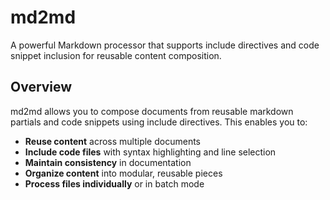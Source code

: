 # md2md

A powerful Markdown processor that supports include directives and code snippet inclusion for reusable content composition.

## Overview

md2md allows you to compose documents from reusable markdown partials and code snippets using include directives. This enables you to:

- **Reuse content** across multiple documents
- **Include code files** with syntax highlighting and line selection
- **Maintain consistency** in documentation
- **Organize content** into modular, reusable pieces
- **Process files individually** or in batch mode
